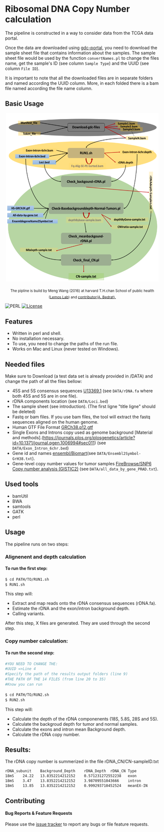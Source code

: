 # Ribosomal DNA Copy Number calculation

The pipeline is constructed in a way to consider data from the TCGA data portal. 

Once the data are downloaded using [gdc-portal](https://gdc.cancer.gov/access-data/gdc-data-transfer-tool), you need to download the sample sheet file that contains information about the samples. The sample sheet file would be used by the function `convertNames.pl` to change the files name, get the  sample's ID (see column `Sample Type`) and the UUID (see column `File ID`).

It is important to note that all the downloaded files are in separate folders and named according the UUID column. More, in each folded there is a bam file named according the file name column. 

## Basic Usage

<p align="center">
<img src="https://github.com/Bioinfowangm/rDNACN/blob/master/images/Diapositive1.png" alt="" width="500" height="550">
</p>

<p align="center">
  <sub>The pipline is build by Meng Wang (2016) at harvard T.H.chan School of public health
  (<a href="http://lemoslab.org">Lemos Lab</a>) and
  <a href="https://github.com/AnimaTardeb"> contributor(A. Bedrat).
  </a>
</p>

![PERL](https://img.shields.io/badge/perl-v5.18.2-blue.svg)
[![License](https://img.shields.io/badge/license-GNU_v3-blue.svg)](https://www.gnu.org/licenses/gpl-3.0.fr.html)


## Features

- Written in  perl and shell.
- No installation necessary.
- To use, you need to change the paths of the run file.
- Works on Mac and Linux (never tested on Windows).

## Needed files

Make sure to Download (a test data set is already provided in /DATA) and change the path of all the files bellow:

- 45S and 5S consensus sequences [U13369.1](https://www.ncbi.nlm.nih.gov/nuccore/U13369) (see `DATA/rDNA.fa` where both 45S and 5S are in one file).
- rDNA components location (see `DATA/Loci.bed`)
- The sample sheet (see introduction). (The first ligne "title ligne" should be deleted)
- Fastq or bam files. If you use bam files, the tool will extract the fastq sequences aligned on the human genome.
- Human GTF File Format [GRCh38.p12.gtf](https://useast.ensembl.org/Homo_sapiens/Info/Index)
- Single Exons and Introns copy used as genome background [Material and methods].(https://journals.plos.org/plosgenetics/article?id=10.1371/journal.pgen.1006994#sec011) (see `DATA/Exon_Intron_6chr.bed`)
- Gene id and names [ensembl/Biomart](http://useast.ensembl.org/biomart/martview/94afd06a2377bb1e93f50d83b3e4bd28)(see `DATA/Ensembl2Symbol-GrH38.txt`).
- Gene-level copy number values for tumor samples [FireBrowse/SNP6 Copy number analysis (GISTIC2)](http://firebrowse.org) (see `DATA/all_data_by_gene_PRAD.txt`).

## Used tools 
- bamUtil
- BWA 
- samtools
- GATK
- perl

## Usage
The pipeline runs on two steps:

### Alignenent and depth calculation
#### To run the first step:

```bash
$ cd PATH/TO/RUN1.sh
$ RUN1.sh
```
This step will: 
- Extract and map reads onto the rDNA consensus sequences (rDNA.fa).
- Estimate the rDNA and the exon/intron background depth.
- Calling variants. 

After this step, X files are generated. They are used through the second step.

### Copy number calculation:
#### To run the second step:

```bash
#YOU NEED TO CHANGE THE:
#UUID =>Line 4
#Specify the path of the results output folders (line 9)
#THE PATH OF THE 14 FILES (from line 20 to 35)
#Know you can run 

$ cd PATH/TO/RUN2.sh
$ RUN2.sh
```
This step will:
- Calculate the depth of the rDNA componenents (18S, 5.8S, 28S and 5S).
- Calculate the backgroud depth for tumor and normal samples.
- Calculate the exons and intron mean Background depth.
- Calculate the rDNA copy number.

## Results:
The rDNA copy number is summerized in the file rDNA_CN/CN-sampleID.txt

```
rDNA_subunit	Background_Depth	rDNA_Depth	rDNA_CN	Type
18mS	24.22	13.8352214212152	0.571231272552238	exon
18mS	3.47	13.8352214212152	3.98709551043666	intron
18mS	13.85	13.8352214212152	0.999293710452524	meanEX-IN

```

## Contributing

#### Bug Reports & Feature Requests

Please use the [issue tracker](https://github.com/Bioinfowangm/rDNACN/issues) to report any bugs or file feature requests.

